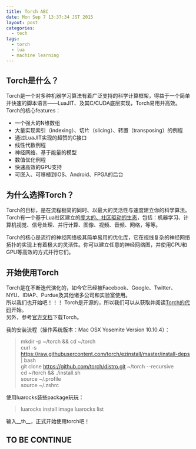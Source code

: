 ```yaml
---
title: Torch ABC
date: Mon Sep 7 13:37:34 JST 2015
layout: post
categories:
  - tech
tags:
  - torch
  - lua
  - machine learning
---
```

## Torch是什么？
Torch是一个对多种机器学习算法有着广泛支持的科学计算框架，得益于一个简单并快速的脚本语言——LuaJIT、及其C/CUDA底层实现，Torch易用并高效。  
Torch的核心features：  
+	一个强大的N维数组
+	大量实现索引（indexing）、切片（slicing）、转置（transposing）的例程
+	通过LuaJIT实现的超赞的C接口
+	线性代数例程
+	神经网络、基于能量的模型
+	数值优化例程
+	快速高效的GPU支持
+	可嵌入、可移植到IOS、Android、FPGA的后台

## 为什么选择Torch？
Torch的目标，是在流程极简的同时、以最大的灵活性与速度建立你的科学算法。  
Torch有一个基于Lua社区建立的[庞大的、社区驱动的生态](https://github.com/torch/torch7/wiki/Cheatsheet)，包括：机器学习、计算机视觉、信号处理、并行计算、图像、视频、音频、网络，等等。  

Torch的核心是流行的神经网络极其简单易用的优化库，它在视线复杂的神经网络拓扑的实现上有着极大的灵活性。你可以建立任意的神经网络图，并使用CPU和GPU等高效的方式并行它们。  

## 开始使用Torch
Torch是在不断迭代演化的，如今它已经被Facebook、Google、Twitter、NYU、IDIAP、Purdue及其他诸多公司和实验室使用。  
所以我们也开始吧！！！ 
Torch是开源的，所以我们可以从获取并阅读[Torch的代码](https://github.com/torch/torch7)开始。  
另外，参考[官方文档](http://torch.ch/docs/getting-started.html)下载Torch。  

我的安装流程（操作系统版本：Mac OSX Yosemite Version 10.10.4）：
>	mkdir -p ~/torch && cd ~/torch  
>	curl -s https://raw.githubusercontent.com/torch/ezinstall/master/install-deps | bash  
>	git clone https://github.com/torch/distro.git ~/torch --recursive  
>	cd ~/torch && ./install.sh  
>	source ~/.profile  
>	source ~/.zshrc  

使用luarocks装些package玩玩：  
>	luarocks install image
>	luarocks list

输入__th__，正式开始使用torch吧！  

## TO BE CONTINUE
